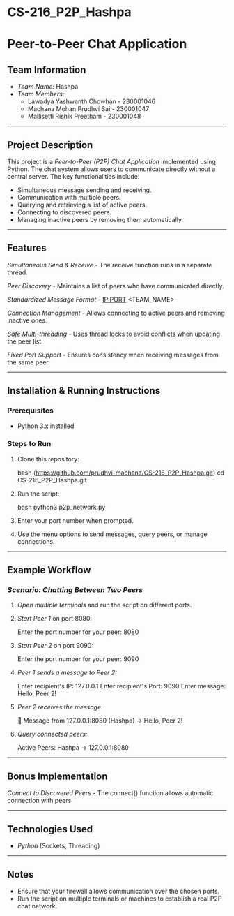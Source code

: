 # CS-216_P2P_Hashpa
# Peer-to-Peer Chat Application

## Team Information

- *Team Name:* Hashpa
- *Team Members:*
  - Lawadya Yashwanth Chowhan - 230001046
  - Machana Mohan Prudhvi Sai - 230001047
  - Mallisetti Rishik Preetham - 230001048

---

## Project Description

This project is a *Peer-to-Peer (P2P) Chat Application* implemented using Python. The chat system allows users to communicate directly without a central server. The key functionalities include:

- Simultaneous message sending and receiving.
- Communication with multiple peers.
- Querying and retrieving a list of active peers.
- Connecting to discovered peers.
- Managing inactive peers by removing them automatically.

---

## Features

*Simultaneous Send & Receive* - The receive function runs in a separate thread.

*Peer Discovery* - Maintains a list of peers who have communicated directly.

*Standardized Message Format* - <IP:PORT> <TEAM_NAME> <MESSAGE>

 *Connection Management* - Allows connecting to active peers and removing inactive ones.

*Safe Multi-threading* - Uses thread locks to avoid conflicts when updating the peer list.

*Fixed Port Support* - Ensures consistency when receiving messages from the same peer.

---

## Installation & Running Instructions

### Prerequisites

- Python 3.x installed

### Steps to Run

1. Clone this repository:

   bash
   (https://github.com/prudhvi-machana/CS-216_P2P_Hashpa.git)
   cd CS-216_P2P_Hashpa.git
   

2. Run the script:

   bash
   python3 p2p_network.py
   

3. Enter your port number when prompted.

4. Use the menu options to send messages, query peers, or manage connections.

---

## Example Workflow

### *Scenario: Chatting Between Two Peers*

1. *Open multiple terminals* and run the script on different ports.
2. *Start Peer 1* on port 8080:
   
   Enter the port number for your peer: 8080
   
3. *Start Peer 2* on port 9090:
   
   Enter the port number for your peer: 9090
   
4. *Peer 1 sends a message to Peer 2:*
   
   Enter recipient's IP: 127.0.0.1
   Enter recipient's Port: 9090
   Enter message: Hello, Peer 2!
   
5. *Peer 2 receives the message:*
   
   📩 Message from 127.0.0.1:8080 (Hashpa) → Hello, Peer 2!
   
6. *Query connected peers:*
   
   Active Peers:
   Hashpa → 127.0.0.1:8080
   

---

## Bonus Implementation

*Connect to Discovered Peers* - The connect() function allows automatic connection with peers.



---

## Technologies Used

- *Python* (Sockets, Threading)

---

## Notes

- Ensure that your firewall allows communication over the chosen ports.
- Run the script on multiple terminals or machines to establish a real P2P chat network.
